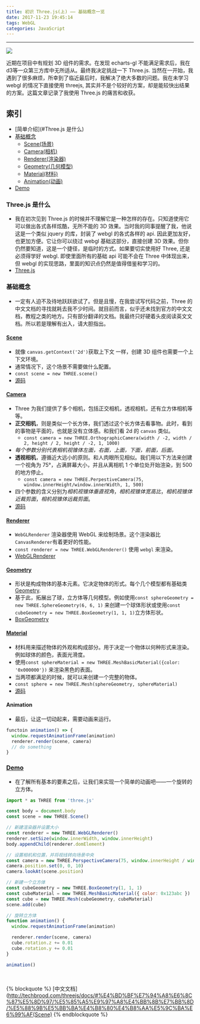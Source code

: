 ```yaml
---
title: 初识 Three.js(上) —— 基础概念一览
date: 2017-11-23 19:45:14
tags: WebGL
categories: JavaScript
---
```


<hr>

![](/jo.github.io/2017/11/23/the-usage-of-threejs/unphoto.jpg)

近期在项目中有规划 3D 组件的需求。在发现 echarts-gl 不能满足需求后，我在d3等一众第三方库中无所适从。最终我决定挑战一下 Three.js. 当然在一开始，我遇到了很多麻烦，所幸到了临近最后时，我解决了绝大多数的问题。我在未学习 webgl 的情况下直接使用 threejs, 其实并不是个较好的方案，却是能较快出结果的方案。这篇文章记录了我使用 Three.js 的痛苦和收获。

<!-- more -->

## 索引

- [简单介绍](#Three.js 是什么)
- [基础概念](#基础概念)
  - [Scene(场景)](#Scene)
  - [Camera(相机)](#Camera)
  - [Renderer(渲染器)](#Renderer)
  - [Geometry(几何模型)](#Geometry)
  - [Material(材料)](#Material)
  - [Animation(动画)](#Animation)
- [Demo](#Demo)


### Three.js 是什么

* 我在初次见到 Three.js 的时候并不理解它是一种怎样的存在。只知道使用它可以做出各式各样炫酷，无所不能的 3D 效果。当时我的同事提醒了我，他说这是一个类似 jquery 的库，封装了 webgl 的各式各样的 api. 因此更加友好，也更加方便。它让你可以绕过 webgl 基础这部分，直接创建 3D 效果。但你仍然要知道，这是一个捷径，是临时的方式。如果要切实使用好 Three, 还是必须得学好 webgl. 即使里面所有的基础 api 可能不会在 Three 中体现出来，但 webgl 的实现思路，里面的知识点仍然是值得借鉴和学习的。
* [Three.js](https://threejs.org/docs/)

### 基础概念

* 一定有人迫不及待地跃跃欲试了。但是且慢，在我尝试写代码之前，Three 的中文文档的寻找就耗去我不少时间。就目前而言，似乎还未找到官方的中文文档，教程之类的地方。只有部分翻译的文档。我最终只好硬着头皮阅读英文文档。所以若是理解有出入，请大胆指出。

#### [Scene](https://threejs.org/docs/index.html#api/scenes/Scene)

* 就像 `canvas.getContext('2d')`获取上下文 一样，创建 3D 组件也需要一个上下文环境。
* 通常情况下，这个场景不需要做什么配置。
* `const scene = new THREE.scene()`
* [源码](https://github.com/mrdoob/three.js/blob/master/src/scenes/Scene.js)

#### [Camera](https://threejs.org/docs/index.html#api/cameras/Camera)

* Three 为我们提供了多个相机，包括正交相机，透视相机，还有立方体相机等等。
* **正交相机**，则是类似一个长方体，我们透过这个长方体去看事物。此时，看到的事物是平面的，也就是没有立体感。和我们看 2d 的 `canvas` 类似。
  * `const camera = new THREE.OrthographicCamera(width / -2, width / 2, height / 2, height / -2, 1, 1000)`
* *每个参数分别代表相机视锥体左面，右面，上面，下面，前面，后面。*
* **透视相机**，遵循近大远小的原则。和人肉眼所见相似。我们用以下方法来创建一个视角为 75°，占满屏幕大小，并且从离相机 1 个单位处开始渲染，到 500 的地方停止。
  * `const camera = new THREE.PerpestiveCamera(75, window.innerHeight/window.innerWidth, 1, 500)`
* 四个参数的含义分别为*相机视锥体垂直视角*，*相机视锥体宽高比*，*相机视锥体近裁剪面*，*相机视锥体远裁剪面*。
* [源码](https://github.com/mrdoob/three.js/blob/master/src/cameras/Camera.js)

#### [Renderer](https://threejs.org/docs/index.html#api/constants/Renderer)

* `WebGLRenderer` 渲染器使用 WebGL 来绘制场景。这个渲染器比 `CanvasRenderer`有着更好的性能。
* `const renderer = new THREE.WebGLRenderer()` 使用 `webgl` 来渲染。
* [WebGLRenderer](https://github.com/mrdoob/three.js/blob/master/src/renderers/WebGLRenderer.js)

#### [Geometry](https://threejs.org/docs/index.html#api/core/Geometry)

* 形状是构成物体的基本元素。它决定物体的形式。每个几个模型都有基础类[Geometry](https://github.com/mrdoob/three.js/blob/master/src/core/Geometry.js).
* 基于此，拓展出了球，立方体等几何模型。例如使用`const sphereGeometry = new THREE.SphereGeometry(6, 6, 1)` 来创建一个球体形状或使用`const cubeGeometry = new THREE.BoxGeometry(1, 1, 1)`立方体形状。
* [BoxGeometry](https://github.com/mrdoob/three.js/blob/master/src/geometries/BoxGeometry.js)

#### [Material](https://threejs.org/docs/index.html#api/materials/Material)

* 材料用来描述物体的外观和构成部分。用于决定一个物体以何种形式来渲染。例如球体的颜色，表面光滑度。
* 使用`const sphereMaterial = new THREE.MeshBasicMaterial({color: '0x000000'})` 来渲染黑色的表面。
* 当两项都满足的时候，就可以来创建一个完整的物体。
* `const sphere = new THREE.Mesh(sphereGeometry, sphereMaterial)`
* [源码](https://github.com/mrdoob/three.js/blob/master/src/materials/Material.js)

#### Animation

* 最后，让这一切动起来，需要动画来运行。

```javascript
functoin animation() => {
  window.requestAnimationFrame(animation)
  renderer.render(scene, camera)
  // do something
}
```

### [Demo](https://codepen.io/kyriejoshua/pen/BJNoVK?editors=0110)

* 在了解所有基本的要素之后，让我们来实现一个简单的动画吧——一个旋转的立方体。

```javascript
import * as THREE from 'three.js'

const body = document.body
const scene = new THREE.Scene()

// 新建渲染器并设置大小
const renderer = new THREE.WebGLRenderer()
renderer.setSize(window.innerWidth, window.innerHeight)
body.appendChild(renderer.domElement)

// 设置相机和位置，并将视线转向场景中央
const camera = new THREE.PerspectiveCamera(75, window.innerHeight / window.innerWidth, 1, 1000)
camera.position.set(0, 0, 10)
camera.lookAt(scene.position)

// 新建一个立方体
const cubeGeometry = new THREE.BoxGeometry(1, 1, 1)
const cubeMaterial = new THREE.MeshBasicMaterial({ color: 0x123abc })
const cube = new THREE.Mesh(cubeGeometry, cubeMaterial)
scene.add(cube)

// 旋转立方体
function animation() {
  window.requestAnimationFrame(animation)

  renderer.render(scene, camera)
  cube.rotation.z += 0.01
  cube.rotation.y += 0.01
}

animation()

```


<br/>

{% blockquote %}
[中文文档](http://techbrood.com/threejs/docs/#%E4%BD%BF%E7%94%A8%E6%8C%87%E5%8D%97/%E5%85%A5%E9%97%A8%E4%BB%8B%E7%BB%8D/%E5%88%9B%E5%BB%BA%E4%B8%80%E4%B8%AA%E5%9C%BA%E6%99%AF(Scene)
{% endblockquote %}
